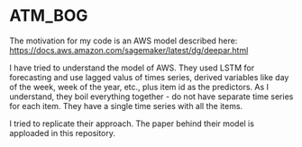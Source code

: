 # ATM_BOG

The motivation for my code is an AWS model described here:
https://docs.aws.amazon.com/sagemaker/latest/dg/deepar.html

I have tried to understand the model of AWS. They used LSTM for forecasting and use lagged valus of times series, derived variables like day of the week, week of the year, etc., plus item id as the predictors. As I understand, they boil everything together - do not have separate time series for each item. They have a single time series with all the items.

I tried to replicate their approach. The paper behind their model is apploaded in this repository.
